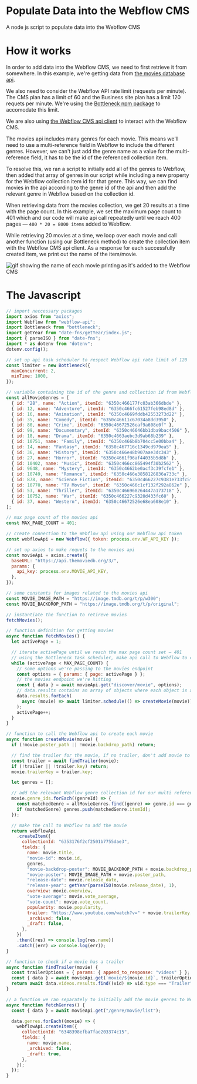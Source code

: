 # Populate Data into the Webflow CMS

A node js script to populate data into the Webflow CMS

# How it works

In order to add data into the Webflow CMS, we need to first retrieve it from somewhere. In this example, we're getting data from [the movies database api](https://developers.themoviedb.org/3/movies/get-movie-details).

We also need to consider the Webflow API rate limit (requests per minute). The CMS plan has a limit of 60 and the Business site plan has a limit 120 requets per minute. We're using the [Bottleneck npm package](https://www.npmjs.com/package/bottleneck) to accomodate this limit.

We are also using [the Webflow CMS api client](https://www.npmjs.com/package/webflow-api) to interact with the Webflow CMS.

The movies api includes many genres for each movie. This means we'll need to use a multi-reference field in Webflow to include the different genres. However, we can't just add the genre name as a value for the multi-reference field, it has to be the id of the referenced collection item.

To resolve this, we ran a script to initially add all of the genres to Webflow, then added that array of genres in our script while including a new property for the Webflow collection item id for that genre. This way, we can find movies in the api according to the genre id of the api and then add the relevant genre in Webflow based on the collection id.

When retrieving data from the movies collection, we get 20 results at a time with the page count. In this example, we set the maximum page count to 401 which and our code will make api call repeatedly until we reach 400 pages — `400 * 20 = 8000 items` added to Webflow.

While retrieving 20 movies at a time, we loop over each movie and call another function (using our Bottleneck method) to create the collection item with the Webflow CMS api client. As a response for each successfully created item, we print out the name of the item/movie.

<img src="https://wadoodh.github.io/images/CleanShot%202022-10-23%20at%2001.51.09.gif" alt="gif showing the name of each movie printing as it's added to the Webflow CMS"/>

# The Javascript

```js
// import neccessary packages
import axios from "axios";
import Webflow from "webflow-api";
import Bottleneck from "bottleneck";
import getYear from "date-fns/getYear/index.js";
import { parseISO } from "date-fns";
import * as dotenv from "dotenv";
dotenv.config();

// set up api task scheduler to respect Webflow api rate limit of 120
const limiter = new Bottleneck({
  maxConcurrent: 2,
  minTime: 1000,
});

// variable containing the id of the genre and collection id from Webflow which we'll use to add our referenced collection items
const allMovieGenres = [
  { id: "28", name: "Action", itemId: "6350c466177fc03ab366dbde" },
  { id: 12, name: "Adventure", itemId: "6350c466fc61527feb98ed8d" },
  { id: 16, name: "Animation", itemId: "6350c4669fddb42553273d22" },
  { id: 35, name: "Comedy", itemId: "6350c46611c67034a8dd3950" },
  { id: 80, name: "Crime", itemId: "6350c46672526eaf9a608e0f" },
  { id: 99, name: "Documentary", itemId: "6350c46646bb1dba9bac4506" },
  { id: 18, name: "Drama", itemId: "6350c4663aebc3d9ab68b239" },
  { id: 10751, name: "Family", itemId: "6350c466b8b704cc5e00bba4" },
  { id: 14, name: "Fantasy", itemId: "6350c467716c1349cd979ea5" },
  { id: 36, name: "History", itemId: "6350c466e48b907aae3dc343" },
  { id: 27, name: "Horror", itemId: "6350c4661f96af44035b5d8b" },
  { id: 10402, name: "Music", itemId: "6350c466cc865494f30b2562" },
  { id: 9648, name: "Mystery", itemId: "6350c4662be0acf3c39fcfe1" },
  { id: 10749, name: "Romance", itemId: "6350c466e3858126836a733c" },
  { id: 878, name: "Science Fiction", itemId: "6350c466227c9381e733fc5f" },
  { id: 10770, name: "TV Movie", itemId: "6350c466c1cf132f292a862e" },
  { id: 53, name: "Thriller", itemId: "6350c466968264447a173718" },
  { id: 10752, name: "War", itemId: "6350c466227c9320d433fc60" },
  { id: 37, name: "Western", itemId: "6350c46672526e68ea608e10" },
];

// max page count of the movies api
const MAX_PAGE_COUNT = 401;

// create connection to the Webflow api using our Webflow api token
const webflowApi = new Webflow({ token: process.env.WF_API_KEY });

// set up axios to make requets to the movies api
const movieApi = axios.create({
  baseURL: "https://api.themoviedb.org/3/",
  params: {
    api_key: process.env.MOVIE_API_KEY,
  },
});

// some constants for images related to the movies api
const MOVIE_IMAGE_PATH = "https://image.tmdb.org/t/p/w300";
const MOVIE_BACKDROP_PATH = "https://image.tmdb.org/t/p/original";

// instantiate the function to retireve movies
fetchMovies();

// function definition for getting movies
async function fetchMovies() {
  let activePage = 1;

  // iterate activePage until we reach the max page count set — 401
  // using the Bottleneck task scheduler, make api call to Webflow to create a collection item for each movie retrieved
  while (activePage < MAX_PAGE_COUNT) {
    // some options we're passing to the movies endpoint
    const options = { params: { page: activePage } };
    // the movies endpoint we're hitting
    const { data } = await movieApi.get("discover/movie", options);
    // data.results contains an array of objects where each object is a movie
    data.results.forEach(
      async (movie) => await limiter.schedule(() => createMovie(movie))
    );
    activePage++;
  }
}

// function to call the Webflow api to create each movie
async function createMovie(movie) {
  if (!movie.poster_path || !movie.backdrop_path) return;

  // find the trailer for the movie, if no trailer, don't add movie to Webflow
  const trailer = await findTrailer(movie);
  if (!trailer || !trailer.key) return;
  movie.trailerKey = trailer.key;

  let genres = [];

  // add the relevant Webflow genre collection id for our multi reference field
  movie.genre_ids.forEach((genreId) => {
    const matchedGenre = allMovieGenres.find((genre) => genre.id === genreId);
    if (matchedGenre) genres.push(matchedGenre.itemId);
  });

  // make the call to Webflow to add the movie
  return webflowApi
    .createItem({
      collectionId: "6353176f2cf2501b7755dae3",
      fields: {
        name: movie.title,
        "movie-id": movie.id,
        genres,
        "movie-backdrop-poster": MOVIE_BACKDROP_PATH + movie.backdrop_path,
        "movie-poster": MOVIE_IMAGE_PATH + movie.poster_path,
        "release-date": movie.release_date,
        "release-year": getYear(parseISO(movie.release_date), 1),
        overview: movie.overview,
        "vote-average": movie.vote_average,
        "vote-count": movie.vote_count,
        popularity: movie.popularity,
        trailer: "https://www.youtube.com/watch?v=" + movie.trailerKey,
        _archived: false,
        _draft: false,
      },
    })
    .then((res) => console.log(res.name))
    .catch((err) => console.log(err));
}

// function to check if a movie has a trailer
async function findTrailer(movie) {
  const trailerOptions = { params: { append_to_response: "videos" } };
  const { data } = await movieApi.get(`movie/${movie.id}`, trailerOptions);
  return await data.videos.results.find((vid) => vid.type === "Trailer");
}

// a function we ran separately to initially add the movie genres to Webflow
async function fetchGenres() {
  const { data } = await movieApi.get("/genre/movie/list");

  data.genres.forEach((movie) => {
    webflowApi.createItem({
      collectionId: "6348398efba7fae203374c15",
      fields: {
        name: movie.name,
        _archived: false,
        _draft: true,
      },
    });
  });
}
```
